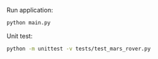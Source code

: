 Run application:

```bash
python main.py
```

Unit test:
```bash
python -m unittest -v tests/test_mars_rover.py
```
